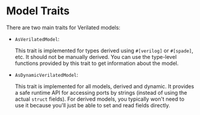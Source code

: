 # Model Traits

There are two main traits for Verilated models:

- `AsVerilatedModel`:

    This trait is implemented for types derived using `#[verilog]` or `#[spade]`, etc.
    It should not be manually derived.
    You can use the type-level functions provided by this trait to get information about the model.

- `AsDynamicVerilatedModel`:
    
    This trait is implemented for all models, derived and dynamic.
    It provides a safe runtime API for accessing ports by strings (instead of using the actual `struct` fields).
    For derived models, you typically won't need to use it because you'll just be able to set and read fields directly.

